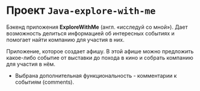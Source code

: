 # Проект `Java-explore-with-me`

Бэкенд приложения **ExploreWithMe** (англ. «исследуй со мной»). Дает возможность делиться информацией об интересных событиях и помогает найти компанию для участия в них.

Приложение, которое создает афишу. В этой афише можно предложить какое-либо событие от выставки до похода в кино и собрать компанию для участия в нём.


- Выбрана дополнительная функциональность - комментарии к событиям (comments).
